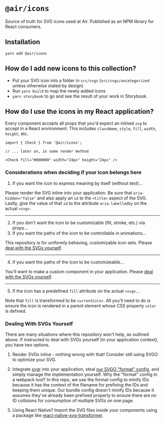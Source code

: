 # `@air/icons`

Source of truth for SVG icons used at Air. Published as an NPM library for React consumers.

## Installation

`yarn add @air/icons`

## How do I add new icons to this collection?

- Put your SVG icon into a folder in `src/svgs` (`src/svgs/uncategorized` unless otherwise stated by design)
- Run `yarn build` to map the newly added icons
- `yarn storybook` to go and see the result of your work in Storybook.

## How do I use the icons in my React application?

Every component accepts all props that you'd expect an inlined `svg` to accept in a React environment. This includes `className`, `style`, `fill`, `width`, `height`, etc.

```JS
import { Check } from '@air/icons';

// ... later on, in some render method

<Check fill="#000000" width="24px" height="24px" />
```

### Considerations when deciding if your icon belongs here

1. If you want the icon to express meaning by itself (without text)...

Please render the SVG inline into your application. Be sure that `aria-hidden="false"` and also apply an `id` to the `<title>` aspect of the SVG. Lastly, give the value of that `id` to the attribute `aria-labelledby` on the actual `<svg>`.

---

2. If you don't want the icon to be customizable (fill, stroke, etc.) via props...
3. If you want the paths of the icon to be controllable in animations...

This repository is for uniformly behaving, customizable icon sets. Please [deal with the SVGs yourself](#Dealing-With-SVGs-Yourself).

---

4. If you want the paths of the icon to be customizeable...

You'll want to make a custom component in your application. Please [deal with the SVGs yourself](#Dealing-With-SVGs-Yourself).

---

5. If the icon has a predefined `fill` attribute on the actual `<svg>`...

Note that `fill` is transformed to be `currentColor`. All you'll need to do is ensure the icon is rendered in a parent element whose CSS property `color` is defined.

### Dealing With SVGs Yourself

There are many situations where this repository won't help, as outlined above. If instructed to deal with SVGs yourself (in your application context), you have two options.

1. Render SVGs inline - nothing wrong with that! Consider still using SVGO to optimize your SVG.

2. Integrate [svgr](https://github.com/gregberge/svgr) into your application, steal [our SVGO "format" config](./svgo.config.format.js), and simply manage the implementation yourself. Why the "format" config in a webpack tool? In this repo, we use the format config to minify IDs because it has the context of the filename for prefixing the IDs and keeping them unique. Our bundle config doesn't minify IDs because it assumes they've already been prefixed properly to ensure there are no ID collisions for consumption of multiple SVGs on one page.

3. Using React Native? Import the SVG files inside your components using a package like [react-native-svg-transformer](https://github.com/kristerkari/react-native-svg-transformer).
